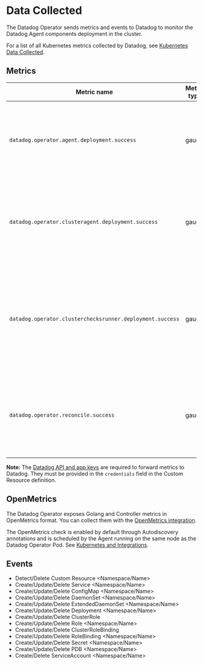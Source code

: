 # Data Collected

The Datadog Operator sends metrics and events to Datadog to monitor the Datadog Agent components deployment in the cluster.

For a list of all Kubernetes metrics collected by Datadog, see [Kubernetes Data Collected][1].

## Metrics

| Metric name                                              | Metric type | Description                                                                                                                         |
| -------------------------------------------------------- | ----------- | ----------------------------------------------------------------------------------------------------------------------------------- |
| `datadog.operator.agent.deployment.success`              | gauge       | `1` if the desired number of Agent replicas equals the number of available Agent pods, `0` otherwise.                               |
| `datadog.operator.clusteragent.deployment.success`       | gauge       | `1` if the desired number of Cluster Agent replicas equals the number of available Cluster Agent pods, `0` otherwise.               |
| `datadog.operator.clusterchecksrunner.deployment.success` | gauge       | `1` if the desired number of Cluster Check Runner replicas equals the number of available Cluster Check Runner pods, `0` otherwise. |
| `datadog.operator.reconcile.success`                     | gauge       | `1` if the last recorded reconcile error is null, `0` otherwise. The `reconcile_err` tag describes the last recorded error.         |

**Note:** The [Datadog API and app keys][2] are required to forward metrics to Datadog. They must be provided in the `credentials` field in the Custom Resource definition.

## OpenMetrics

The Datadog Operator exposes Golang and Controller metrics in OpenMetrics format. You can collect them with the [OpenMetrics integration][3].

The OpenMetrics check is enabled by default through Autodiscovery annotations and is scheduled by the Agent running on the same node as the Datadog Operator Pod. See [Kubernetes and Integrations][4].

## Events

- Detect/Delete Custom Resource <Namespace/Name>
- Create/Update/Delete Service <Namespace/Name>
- Create/Update/Delete ConfigMap <Namespace/Name>
- Create/Update/Delete DaemonSet <Namespace/Name>
- Create/Update/Delete ExtendedDaemonSet <Namespace/Name>
- Create/Update/Delete Deployment <Namespace/Name>
- Create/Update/Delete ClusterRole </Name>
- Create/Update/Delete Role <Namespace/Name>
- Create/Update/Delete ClusterRoleBinding </Name>
- Create/Update/Delete RoleBinding <Namespace/Name>
- Create/Update/Delete Secret <Namespace/Name>
- Create/Update/Delete PDB <Namespace/Name>
- Create/Delete ServiceAccount <Namespace/Name>

[1]: https://docs.datadoghq.com/containers/kubernetes/data_collected/
[2]: https://docs.datadoghq.com/account_management/api-app-keys/
[3]: https://docs.datadoghq.com/integrations/openmetrics/
[4]: https://docs.datadoghq.com/containers/kubernetes/integrations/?tab=annotations